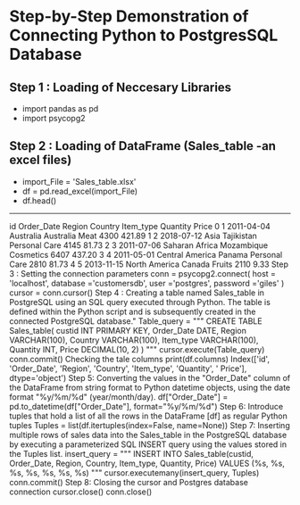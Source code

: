 # Step-by-Step Demonstration of Connecting Python to PostgresSQL Database
## Step 1 : Loading of Neccesary Libraries
- import pandas as pd
- import psycopg2
## Step 2 : Loading of DataFrame (Sales_table -an excel files)
- import_File = 'Sales_table.xlsx'
- df = pd.read_excel(import_File)
- df.head()
---
  id	Order_Date	Region	Country	Item_type	Quantity	Price
0	1	2011-04-04	Australia	Australia	Meat	4300	421.89
1	2	2018-07-12	Asia	Tajikistan	Personal Care	4145	81.73
2	3	2011-07-06	Saharan Africa	Mozambique	Cosmetics	6407	437.20
3	4	2011-05-01	Central America	Panama	Personal Care	2810	81.73
4	5	2013-11-15	North America	Canada	Fruits	2110	9.33
Step 3 : Setting the connection parameters
conn = psycopg2.connect(
    host = 'localhost',
    database ='customersdb',
    user ='postgres',
    password ='giles'
)
cursor = conn.cursor()
Step 4 : Creating a table named Sales_table in PostgreSQL using an SQL query executed through Python. The table is defined within the Python script and is subsequently created in the connected PostgreSQL database."
Table_query = """
CREATE TABLE  Sales_table(
    custid      INT PRIMARY KEY,
    Order_Date  DATE,
    Region      VARCHAR(100),
    Country     VARCHAR(100),
    Item_type   VARCHAR(100),
    Quantity    INT,
    Price       DECIMAL(10, 2)
)
"""
cursor.execute(Table_query) 
conn.commit()
Checking the tale columns
print(df.columns)
Index(['id', 'Order_Date', 'Region', 'Country', 'Item_type', 'Quantity',
       ' Price'],
      dtype='object')
Step 5: Converting the values in the "Order_Date" column of the DataFrame from string format to Python datetime objects, using the date format "%y/%m/%d" (year/month/day).
df["Order_Date"] = pd.to_datetime(df["Order_Date"], format="%y/%m/%d")
Step 6: Introduce tuples that hold a list of all the rows in the DataFrame [df] as regular Python tuples
Tuples = list(df.itertuples(index=False, name=None))
Step 7: Inserting multiple rows of sales data into the Sales_table in the PostgreSQL database by executing a parameterized SQL INSERT query using the values stored in the Tuples list.
insert_query = """
INSERT INTO Sales_table(custid, Order_Date, Region, Country, Item_type, Quantity, Price)
VALUES (%s, %s, %s, %s, %s, %s, %s)
"""
cursor.executemany(insert_query, Tuples)
conn.commit()
Step 8: Closing the cursor and Postgres database connection
    cursor.close()
    conn.close()
